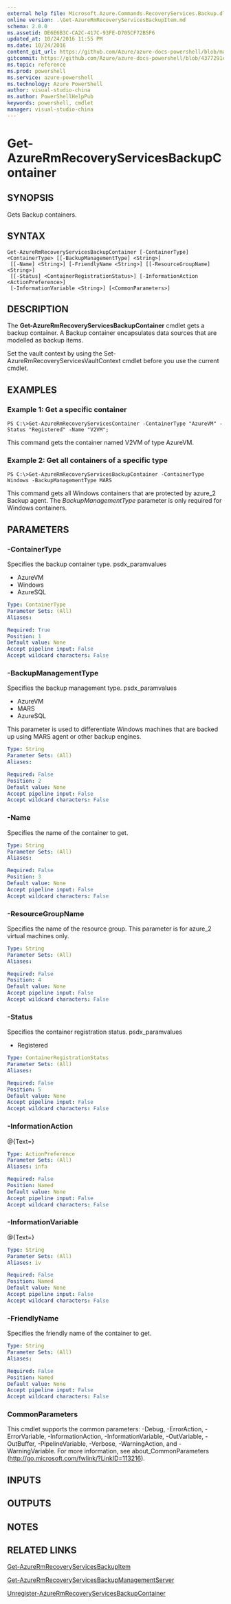 ```yaml
---
external help file: Microsoft.Azure.Commands.RecoveryServices.Backup.dll-Help.xml
online version: .\Get-AzureRmRecoveryServicesBackupItem.md
schema: 2.0.0
ms.assetid: DE6E6B3C-CA2C-417C-93FE-D705CF72B5F6
updated_at: 10/24/2016 11:55 PM
ms.date: 10/24/2016
content_git_url: https://github.com/Azure/azure-docs-powershell/blob/master/azureps-cmdlets-docs/ResourceManager/AzureRM.RecoveryServices.Backup/v1.0.4/Get-AzureRmRecoveryServicesBackupContainer.md
gitcommit: https://github.com/Azure/azure-docs-powershell/blob/4377291ee360e58e2c1c5d644155daf6a0279055/azureps-cmdlets-docs/ResourceManager/AzureRM.RecoveryServices.Backup/v1.0.4/Get-AzureRmRecoveryServicesBackupContainer.md
ms.topic: reference
ms.prod: powershell
ms.service: azure-powershell
ms.technology: Azure PowerShell
author: visual-studio-china
ms.author: PowerShellHelpPub
keywords: powershell, cmdlet
manager: visual-studio-china
---
```


# Get-AzureRmRecoveryServicesBackupContainer

## SYNOPSIS
Gets Backup containers.

## SYNTAX

```
Get-AzureRmRecoveryServicesBackupContainer [-ContainerType] <ContainerType> [[-BackupManagementType] <String>]
 [[-Name] <String>] [-FriendlyName <String>] [[-ResourceGroupName] <String>]
 [[-Status] <ContainerRegistrationStatus>] [-InformationAction <ActionPreference>]
 [-InformationVariable <String>] [<CommonParameters>]
```

## DESCRIPTION
The **Get-AzureRmRecoveryServicesBackupContainer** cmdlet gets a backup container.
A Backup container encapsulates data sources that are modelled as backup items.

Set the vault context by using the Set-AzureRmRecoveryServicesVaultContext cmdlet before you use the current cmdlet.

## EXAMPLES

### Example 1: Get a specific container
```
PS C:\>Get-AzureRmRecoveryServicesContainer -ContainerType "AzureVM" -Status "Registered" -Name "V2VM";
```

This command gets the container named V2VM of type AzureVM.

### Example 2: Get all containers of a specific type
```
PS C:\>Get-AzureRmRecoveryServicesBackupContainer -ContainerType Windows -BackupManagementType MARS
```

This command gets all Windows containers that are protected by azure_2 Backup agent.
The *BackupManagementType* parameter is only required for Windows containers.

## PARAMETERS

### -ContainerType
Specifies the backup container type.
psdx_paramvalues

- AzureVM 
- Windows
- AzureSQL

```yaml
Type: ContainerType
Parameter Sets: (All)
Aliases: 

Required: True
Position: 1
Default value: None
Accept pipeline input: False
Accept wildcard characters: False
```

### -BackupManagementType
Specifies the backup management type.
psdx_paramvalues

- AzureVM
- MARS
- AzureSQL

This parameter is used to differentiate Windows machines that are backed up using MARS agent or other backup engines.

```yaml
Type: String
Parameter Sets: (All)
Aliases: 

Required: False
Position: 2
Default value: None
Accept pipeline input: False
Accept wildcard characters: False
```

### -Name
Specifies the name of the container to get.

```yaml
Type: String
Parameter Sets: (All)
Aliases: 

Required: False
Position: 3
Default value: None
Accept pipeline input: False
Accept wildcard characters: False
```

### -ResourceGroupName
Specifies the name of the resource group.
This parameter is for azure_2 virtual machines only.

```yaml
Type: String
Parameter Sets: (All)
Aliases: 

Required: False
Position: 4
Default value: None
Accept pipeline input: False
Accept wildcard characters: False
```

### -Status
Specifies the container registration status.
psdx_paramvalues

- Registered

```yaml
Type: ContainerRegistrationStatus
Parameter Sets: (All)
Aliases: 

Required: False
Position: 5
Default value: None
Accept pipeline input: False
Accept wildcard characters: False
```

### -InformationAction
@{Text=}

```yaml
Type: ActionPreference
Parameter Sets: (All)
Aliases: infa

Required: False
Position: Named
Default value: None
Accept pipeline input: False
Accept wildcard characters: False
```

### -InformationVariable
@{Text=}

```yaml
Type: String
Parameter Sets: (All)
Aliases: iv

Required: False
Position: Named
Default value: None
Accept pipeline input: False
Accept wildcard characters: False
```

### -FriendlyName
Specifies the friendly name of the container to get.

```yaml
Type: String
Parameter Sets: (All)
Aliases: 

Required: False
Position: Named
Default value: None
Accept pipeline input: False
Accept wildcard characters: False
```

### CommonParameters
This cmdlet supports the common parameters: -Debug, -ErrorAction, -ErrorVariable, -InformationAction, -InformationVariable, -OutVariable, -OutBuffer, -PipelineVariable, -Verbose, -WarningAction, and -WarningVariable. For more information, see about_CommonParameters (http://go.microsoft.com/fwlink/?LinkID=113216).

## INPUTS

## OUTPUTS

## NOTES

## RELATED LINKS

[Get-AzureRmRecoveryServicesBackupItem](./Get-AzureRmRecoveryServicesBackupItem.md)

[Get-AzureRmRecoveryServicesBackupManagementServer](./Get-AzureRmRecoveryServicesBackupManagementServer.md)

[Unregister-AzureRmRecoveryServicesBackupContainer](./Unregister-AzureRmRecoveryServicesBackupContainer.md)



